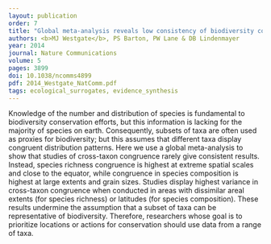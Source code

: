 ```yaml
---
layout: publication
order: 7
title: "Global meta-analysis reveals low consistency of biodiversity congruence relationships."
authors: <b>MJ Westgate</b>, PS Barton, PW Lane & DB Lindenmayer
year: 2014
journal: Nature Communications
volume: 5
pages: 3899
doi: 10.1038/ncomms4899
pdf: 2014_Westgate_NatComm.pdf
tags: ecological_surrogates, evidence_synthesis
---
```

Knowledge of the number and distribution of species is fundamental to biodiversity conservation efforts, but this information is lacking for the majority of species on earth. Consequently, subsets of taxa are often used as proxies for biodiversity; but this assumes that different taxa display congruent distribution patterns. Here we use a global meta-analysis to show that studies of cross-taxon congruence rarely give consistent results. Instead, species richness congruence is highest at extreme spatial scales and close to the equator, while congruence in species composition is highest at large extents and grain sizes. Studies display highest variance in cross-taxon congruence when conducted in areas with dissimilar areal extents (for species richness) or latitudes (for species composition). These results undermine the assumption that a subset of taxa can be representative of biodiversity. Therefore, researchers whose goal is to prioritize locations or actions for conservation should use data from a range of taxa.